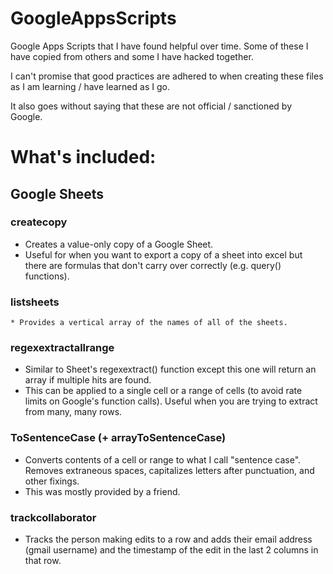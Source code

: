 # GoogleAppsScripts

Google Apps Scripts that I have found helpful over time. Some of these I have copied from others and some I have hacked together.

I can't promise that good practices are adhered to when creating these files as I am learning / have learned as I go.

It also goes without saying that these are not official / sanctioned by Google.

# What's included:
## Google Sheets

### createcopy
  * Creates a value-only copy of a Google Sheet.
  * Useful for when you want to export a copy of a sheet into excel but there are formulas that don't carry over correctly (e.g. query() functions).
	
### listsheets
	* Provides a vertical array of the names of all of the sheets.

### regexextractallrange
  * Similar to Sheet's regexextract() function except this one will return an array if multiple hits are found.
  * This can be applied to a single cell or a range of cells (to avoid rate limits on Google's function calls). Useful when you are trying to extract from many, many rows.

### ToSentenceCase (+ arrayToSentenceCase)
  * Converts contents of a cell or range to what I call "sentence case". Removes extraneous spaces, capitalizes letters after punctuation, and other fixings.
  * This was mostly provided by a friend.

### trackcollaborator
  * Tracks the person making edits to a row and adds their email address (gmail username) and the timestamp of the edit in the last 2 columns in that row.
